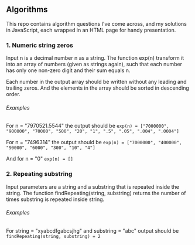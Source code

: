 ## Algorithms
This repo contains algorithm questions I've come across, and my solutions in JavaScript, each wrapped in an HTML page for handy presentation.
### 1. Numeric string zeros
Input n is a decimal number n as a string. The function exp(n) transform it into an array of numbers (given as strings
again), such that each number has only one non-zero digit and their sum equals n.

Each number in the output array should be written without any leading and trailing zeros. And the elements in the array should be sorted in descending order.

###### Examples
For n = "7970521.5544" the output should be
`exp(n) = ["7000000", "900000", "70000", "500", "20", "1", ".5", ".05", ".004", ".0004"]`

For n = "7496314" the output should be
`exp(n) = ["7000000", "400000", "90000", "6000", "300", "10", "4"]`

And for n = "0"
`exp(n) = []`
### 2. Repeating substring
Input parameters are a string and a substring that is repeated inside the string. The function findRepeating(string, substring) returns the number of times substring is repeated inside string.
###### Examples
For string = "xyabcdfgabcsjhg" and substring = "abc" output should be
`findRepeating(string, substring) = 2`
